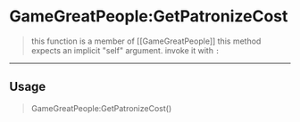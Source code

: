 # GameGreatPeople:GetPatronizeCost
> this function is a member of [[GameGreatPeople]]
> this method expects an implicit "self" argument. invoke it with `:`
-----
## Usage
> GameGreatPeople:GetPatronizeCost()
